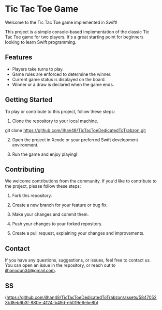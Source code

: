 # Tic Tac Toe Game

Welcome to the Tic Tac Toe game implemented in Swift!

This project is a simple console-based implementation of the classic Tic Tac Toe game for two players. It's a great starting point for beginners looking to learn Swift programming.

## Features

- Players take turns to play.
- Game rules are enforced to determine the winner.
- Current game status is displayed on the board.
- Winner or a draw is declared when the game ends.

## Getting Started

To play or contribute to this project, follow these steps:

1. Clone the repository to your local machine.

git clone https://github.com/ilhan48/TicTacToeDedicatedToTrabzon.git


2. Open the project in Xcode or your preferred Swift development environment.

3. Run the game and enjoy playing!

## Contributing

We welcome contributions from the community. If you'd like to contribute to the project, please follow these steps:

1. Fork this repository.

2. Create a new branch for your feature or bug fix.

3. Make your changes and commit them.

4. Push your changes to your forked repository.

5. Create a pull request, explaining your changes and improvements.

## Contact

If you have any questions, suggestions, or issues, feel free to contact us. You can open an issue in the repository, or reach out to ilhanodun34@gmail.com.

## SS
(https://github.com/ilhan48/TicTacToeDedicatedToTrabzon/assets/58470523/d8eb6b3f-880e-4124-b49d-e5019e6e5e8b)

